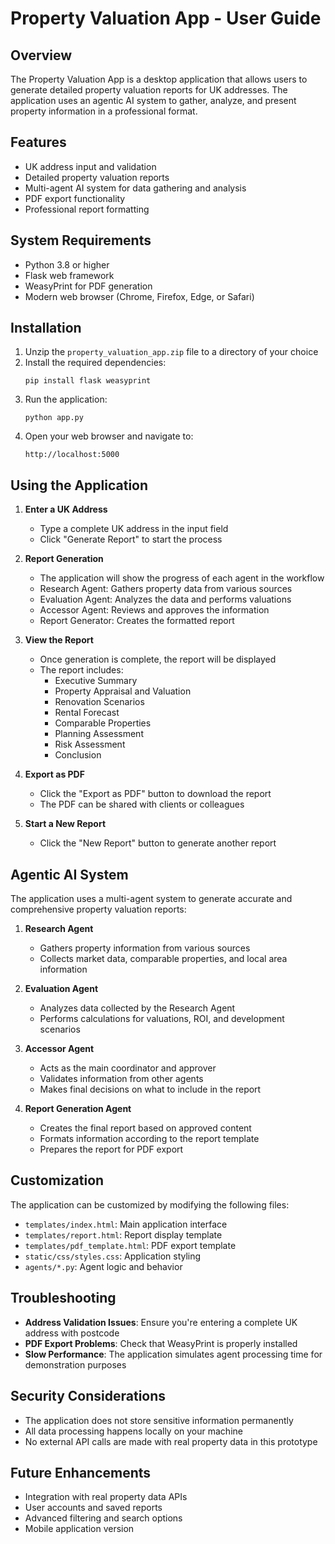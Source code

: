 # Property Valuation App - User Guide

## Overview

The Property Valuation App is a desktop application that allows users to generate detailed property valuation reports for UK addresses. The application uses an agentic AI system to gather, analyze, and present property information in a professional format.

## Features

- UK address input and validation
- Detailed property valuation reports
- Multi-agent AI system for data gathering and analysis
- PDF export functionality
- Professional report formatting

## System Requirements

- Python 3.8 or higher
- Flask web framework
- WeasyPrint for PDF generation
- Modern web browser (Chrome, Firefox, Edge, or Safari)

## Installation

1. Unzip the `property_valuation_app.zip` file to a directory of your choice
2. Install the required dependencies:
   ```
   pip install flask weasyprint
   ```
3. Run the application:
   ```
   python app.py
   ```
4. Open your web browser and navigate to:
   ```
   http://localhost:5000
   ```

## Using the Application

1. **Enter a UK Address**
   - Type a complete UK address in the input field
   - Click "Generate Report" to start the process

2. **Report Generation**
   - The application will show the progress of each agent in the workflow
   - Research Agent: Gathers property data from various sources
   - Evaluation Agent: Analyzes the data and performs valuations
   - Accessor Agent: Reviews and approves the information
   - Report Generator: Creates the formatted report

3. **View the Report**
   - Once generation is complete, the report will be displayed
   - The report includes:
     - Executive Summary
     - Property Appraisal and Valuation
     - Renovation Scenarios
     - Rental Forecast
     - Comparable Properties
     - Planning Assessment
     - Risk Assessment
     - Conclusion

4. **Export as PDF**
   - Click the "Export as PDF" button to download the report
   - The PDF can be shared with clients or colleagues

5. **Start a New Report**
   - Click the "New Report" button to generate another report

## Agentic AI System

The application uses a multi-agent system to generate accurate and comprehensive property valuation reports:

1. **Research Agent**
   - Gathers property information from various sources
   - Collects market data, comparable properties, and local area information

2. **Evaluation Agent**
   - Analyzes data collected by the Research Agent
   - Performs calculations for valuations, ROI, and development scenarios

3. **Accessor Agent**
   - Acts as the main coordinator and approver
   - Validates information from other agents
   - Makes final decisions on what to include in the report

4. **Report Generation Agent**
   - Creates the final report based on approved content
   - Formats information according to the report template
   - Prepares the report for PDF export

## Customization

The application can be customized by modifying the following files:

- `templates/index.html`: Main application interface
- `templates/report.html`: Report display template
- `templates/pdf_template.html`: PDF export template
- `static/css/styles.css`: Application styling
- `agents/*.py`: Agent logic and behavior

## Troubleshooting

- **Address Validation Issues**: Ensure you're entering a complete UK address with postcode
- **PDF Export Problems**: Check that WeasyPrint is properly installed
- **Slow Performance**: The application simulates agent processing time for demonstration purposes

## Security Considerations

- The application does not store sensitive information permanently
- All data processing happens locally on your machine
- No external API calls are made with real property data in this prototype

## Future Enhancements

- Integration with real property data APIs
- User accounts and saved reports
- Advanced filtering and search options
- Mobile application version
